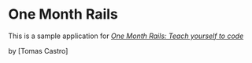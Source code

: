 # One Month Rails

This is a sample application for
[*One Month Rails: Teach yourself to code*](http://onemonthrails.com)

by [Tomas Castro]